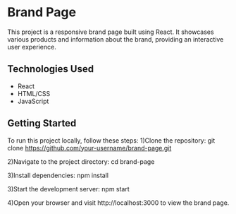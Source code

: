 # Brand Page

This project is a responsive brand page built using React. It showcases various products and information about the brand, providing an interactive user experience.


## Technologies Used

- React
- HTML/CSS
- JavaScript

## Getting Started

To run this project locally, follow these steps:
1)Clone the repository:
   git clone https://github.com/your-username/brand-page.git

2)Navigate to the project directory:
  cd brand-page

3)Install dependencies:
  npm install

3)Start the development server:
  npm start

4)Open your browser and visit http://localhost:3000 to view the brand page.
